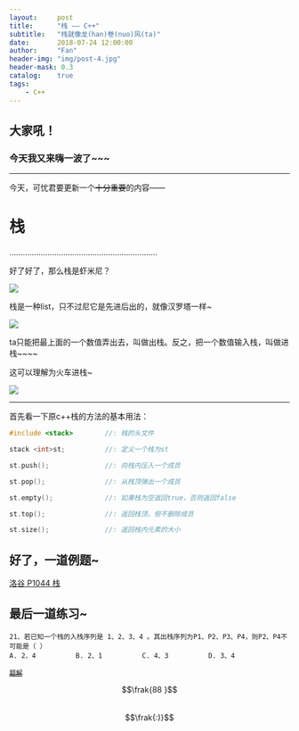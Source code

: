 ```yaml
---
layout:     post
title:      "栈 —— C++"
subtitle:   "栈就像龙(han)卷(nuo)风(ta)"
date:       2018-07-24 12:00:00
author:     "Fan"
header-img: "img/post-4.jpg"
header-mask: 0.3
catalog:    true
tags:
    - C++
---
```


## 大家吼！

### 今天我又来嗨一波了~~~

---

今天，可忧君要更新一个~~十分重要~~的内容——

# 栈

…………………………………………………………

好了好了，那么栈是虾米尼？

![](https://gss1.bdstatic.com/9vo3dSag_xI4khGkpoWK1HF6hhy/baike/s%3D220/sign=4b2162dc1bd5ad6eaef963e8b1cb39a3/8b82b9014a90f603eab7c55f3912b31bb051eda7.jpg)

栈是一种list，只不过尼它是先进后出的，就像汉罗塔一样~

![](http://www.juoou.cn/uploads/allimg/160412/1_160412131627_1.jpg)

ta只能把最上面的一个数值弄出去，叫做出栈。反之，把一个数值输入栈，叫做进栈~~~~

这可以理解为火车进栈~

![](https://cdn.luogu.org/upload/pic/19439.png)

---

首先看一下原c++栈的方法的基本用法：
```cpp
#include <stack>    	//: 栈的头文件

stack <int>st;		    //: 定义一个栈为st

st.push();				//: 向栈内压入一个成员

st.pop();				//: 从栈顶弹出一个成员

st.empty();				//: 如果栈为空返回true，否则返回false

st.top();				//: 返回栈顶，但不删除成员

st.size();				//: 返回栈内元素的大小

```

## 好了，一道例题~

[洛谷 P1044 栈](https://www.luogu.org/problemnew/show/P1044)

## 最后一道练习~

```
21、若已知一个栈的入栈序列是 1、2、3、4 。其出栈序列为P1、P2、P3、P4，则P2、P4不可能是（ ）
A. 2、4			B. 2、1			C. 4、3			D. 3、4
```

[~~`题解`~~](https://www.zybuluo.com/keyou-Fang/note/1151600)

$$\frak{88 }$$  
$$\frak{:)}$$

<a id="comments"></a><script src="//cdn1.lncld.net/static/js/3.0.4/av-min.js"></script><script src="//cdn.jsdelivr.net/gh/xcss/valine@v1.1.7/dist/Valine.min.js?v=undefined"></script><script>var valine = new Valine({
  el:'#vcomments',
  notify:false || false, 
  verify:false|| false, 
  app_id:'Rsr2vb6m50xfHQFuHCjnY1aa-gzGzoHsz',
  app_key:'BBOJ6wlnRnBUd4qK0C4GpByW',
  placeholder:'想唛唛？上面不用填，但如果你要提问的话，把邮箱写上......',
  path: window.location.pathname,
  avatar:'identicon'
})</script><script src="/js/jquery.js"></script><script src="/js/jquery-migrate-1.2.1.min.js"></script><script src="/js/jquery.appear.js"></script>
